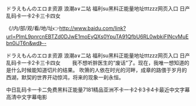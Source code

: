 ドラえもんのエロま资源
浪潮a∨二站
福利su黑料正能量地址tttzzz网页入口
日产乱码卡一卡2卡三卡四女


《/内/部/观/看/地/址👉http://www.baidu.com/link?url=PImL9pnrcnEBTZd0DJwE1moEyQXs0YpuTA91QfbU6RL0wbkiFlNcvMuEbn0iJT6n&wd》--

ドラえもんのエロま资源
浪潮a∨二站
福利su黑料正能量地址tttzzz网页入口
日产乱码卡一卡2卡三卡四女
　　我不想听胖医生的“废话”了。现在，我唯一想知道的是什么时候能知道切片的结果。
吹箫的人依在时光的河畔，成章的路偎于岁月的西湖，默契的世界开动惊鸿，将来的现象一刹永恒。





中日乱码卡一卡二免费黑料正能量7181精品亚洲不卡一卡2卡3卡4卡最近中文字幕高清中文字幕电影
